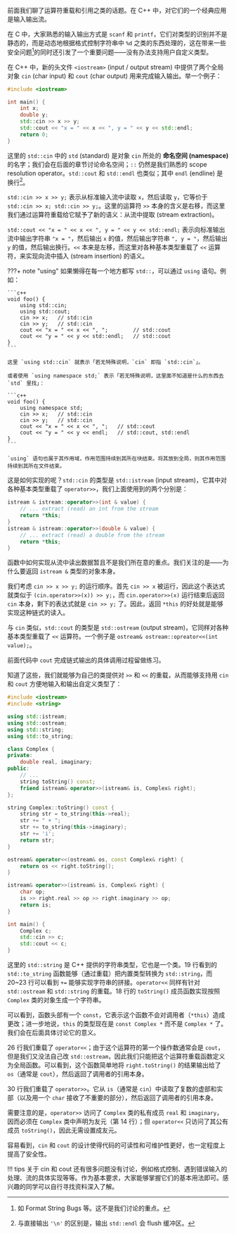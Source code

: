前面我们聊了运算符重载和引用之类的话题。在 C++ 中，对它们的一个经典应用是输入输出流。

在 C 中，大家熟悉的输入输出方式是 `scanf` 和 `printf`，它们对类型的识别并不是静态的，而是动态地根据格式控制字符串中 `%d` 之类的东西处理的，这在带来一些安全问题[^security]的同时还引发了一个重要问题——没有办法支持用户自定义类型。

[^security]: 如 Format String Bugs 等。这不是我们讨论的重点。

在 C++ 中，新的头文件 `<iostream>` (input / output stream) 中提供了两个全局对象 `cin` (char input) 和 `cout` (char output) 用来完成输入输出。举一个例子：

```c++ linenums="1"
#include <iostream>

int main() {
    int x;
    double y;
    std::cin >> x >> y;
    std::cout << "x = " << x << ", y = " << y << std::endl;
    return 0;
}
```

这里的 `std::cin` 中的 `std` (standard) 是对象 `cin` 所处的 **命名空间 (namespace)** 的名字；我们会在后面的章节讨论命名空间；`::` 仍然是我们熟悉的 scope resolution operator。`std::cout` 和 `std::endl` 也类似；其中 `endl` (endline) 是换行[^endl]。

[^endl]: 与直接输出 `'\n'` 的区别是，输出 `std::endl` 会 flush 缓冲区。 

`std::cin >> x >> y;` 表示从标准输入流中读取 `x`，然后读取 `y`，它等价于 `std::cin >> x; std::cin >> y;`。这里的运算符 `>>` 本身的含义是右移，而这里我们通过运算符重载给它赋予了新的语义：从流中提取 (stream extraction)。

`std::cout << "x = " << x << ", y = " << y << std::endl;` 表示向标准输出流中输出字符串 `"x = "`，然后输出 `x` 的值，然后输出字符串 `", y = "`，然后输出 `y` 的值，然后输出换行。`<<` 本来是左移，而这里对各种基本类型重载了 `<<` 运算符，来实现向流中插入 (stream insertion) 的语义。

???+ note "using"
    如果懒得在每一个地方都写 `std::`，可以通过 `using` 语句。例如：

    ```c++
    void foo() {
        using std::cin;
        using std::cout;
        cin >> x;   // std::cin
        cin >> y;   // std::cin
        cout << "x = " << x << ", ";        // std::cout
        cout << "y = " << y << std::endl;   // std::cout
    }
    ```

    这里 `using std::cin` 就表示「若无特殊说明，`cin` 即指 `std::cin`」。

    或者使用 `using namespace std;` 表示「若无特殊说明，这里面不知道是什么的东西去 `std` 里找」：

    ```c++
    void foo() {
        using namespace std;
        cin >> x;   // std::cin
        cin >> y;   // std::cin
        cout << "x = " << x << ", ";   // std::cout
        cout << "y = " << y << endl;   // std::cout, std::endl
    }
    ```

    `using` 语句也属于其作用域，作用范围持续到其所在块结束。将其放到全局，则其作用范围持续到其所在文件结束。

这是如何实现的呢？`std::cin` 的类型是 `std::istream` (input stream)，它其中对各种基本类型重载了 `operator>>`，我们上面使用到的两个分别是：

```c++
istream & istream::operator>>(int & value) {
    // ... extract (read) an int from the stream
    return *this;
}
istream & istream::operator>>(double & value) {
    // ... extract (read) a double from the stream
    return *this;
}
```

函数中如何实现从流中读出数据暂且不是我们所在意的重点。我们关注的是——为什么要返回 `istream &` 类型的对象本身。

我们考虑 `cin >> x >> y;` 的运行顺序。首先 `cin >> x` 被运行，因此这个表达式就类似于 `(cin.operator>>(x)) >> y;`，而 `cin.operator>>(x)` 运行结束后返回 `cin` 本身，剩下的表达式就是 `cin >> y;` 了。因此，返回 `*this` 的好处就是能够实现这种链式的读入。

与 `cin` 类似，`std::cout` 的类型是 `std::ostream` (output stream)，它同样对各种基本类型重载了 `<<` 运算符。一个例子是 `ostream& ostream::opreator<<(int value);`。

前面代码中 `cout` 完成链式输出的具体调用过程留做练习。

知道了这些，我们就能够为自己的类提供对 `>>` 和 `<<` 的重载，从而能够支持用 `cin` 和 `cout` 方便地输入和输出自定义类型了：

```c++ linenums="1"
#include <iostream>
#include <string>

using std::istream;
using std::ostream;
using std::string;
using std::to_string;

class Complex {
private:
	double real, imaginary;
public:
    // ...
    string toString() const;
	friend istream& operator>>(istream& is, Complex& right);
};

string Complex::toString() const {
	string str = to_string(this->real);
	str += " + ";
	str += to_string(this->imaginary);
    str += 'i';
	return str;
}

ostream& operator<<(ostream& os, const Complex& right) {
	return os << right.toString();
}

istream& operator>>(istream& is, Complex& right) {
	char op;
	is >> right.real >> op >> right.imaginary >> op;
	return is;
}

int main() {
    Complex c;
    std::cin >> c;
    std::cout << c;
}
```

这里的 `std::string` 是 C++ 提供的字符串类型，它也是一个类。19 行看到的 `std::to_string` 函数能够（通过重载）把内置类型转换为 `std::string`，而 20~23 行可以看到 `+=` 能够实现字符串的拼接。`operator<<` 同样有针对 `std::ostream` 和 `std::string` 的重载。18 行的 `toString()` 成员函数实现按照 `Complex` 类的对象生成一个字符串。

可以看到，函数头部有一个 `const`，它表示这个函数不会对调用者（`*this`）造成更改；进一步地说，`this` 的类型现在是 `const Complex *` 而不是 `Complex *` 了。我们会在后面具体讨论它的意义。

26 行我们重载了 `operator<<`；由于这个运算符的第一个操作数通常会是 `cout`，但是我们又没法自己改 `std::ostream`，因此我们只能把这个运算符重载函数定义为全局函数。可以看到，这个函数简单地将 `right.toString()` 的结果输出给了 `os`（通常是 `cout`），然后返回了调用者的引用本身。

30 行我们重载了 `operator>>`。它从 `is`（通常是 `cin`）中读取了复数的虚部和实部（以及用一个 `char` 接收了不重要的部分），然后返回了调用者的引用本身。

需要注意的是，`operator>>` 访问了 `Complex` 类的私有成员 `real` 和 `imaginary`，因而必须在 `Complex` 类中声明为友元（第 14 行）；但 `operator<<` 只访问了其公有成员 `toString()`，因此无需设置成友元。

容易看到，`cin` 和 `cout` 的设计使得代码的可读性和可维护性更好，也一定程度上提高了安全性。

!!! tips
    关于 cin 和 cout 还有很多问题没有讨论，例如格式控制、遇到错误输入的处理、流的具体实现等等。作为基本要求，大家能够掌握它们的基本用法即可。感兴趣的同学可以自行寻找资料深入了解。